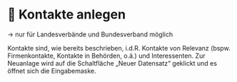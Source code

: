﻿---
order: 1000
---
# 👥 Kontakte anlegen 
-> nur für Landesverbände und Bundesverband möglich

Kontakte sind, wie bereits beschrieben, i.d.R. Kontakte von Relevanz (bspw. Firmenkontakte, Kontakte in Behörden, o.ä.) und Interessenten. Zur Neuanlage wird auf die Schaltfläche „Neuer Datensatz“ geklickt und es öffnet sich die Eingabemaske.

